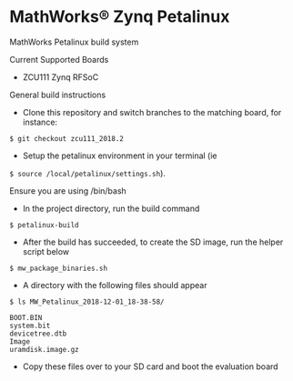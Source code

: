 # MathWorks&reg; Zynq Petalinux 

MathWorks Petalinux build system

Current Supported Boards
- ZCU111 Zynq RFSoC

General build instructions
- Clone this repository and switch branches to the matching board, for instance:

`$ git checkout zcu111_2018.2`

- Setup the petalinux environment in your terminal (ie

`$ source /local/petalinux/settings.sh`).

   Ensure you are using /bin/bash
- In the project directory, run the build command

`$ petalinux-build`

- After the build has succeeded, to create the SD image, run the helper script below

`$ mw_package_binaries.sh`

- A directory with the following files should appear

`$ ls MW_Petalinux_2018-12-01_18-38-58/`

    BOOT.BIN
    system.bit
	devicetree.dtb
    Image
    uramdisk.image.gz
	
- Copy these files over to your SD card and boot the evaluation board